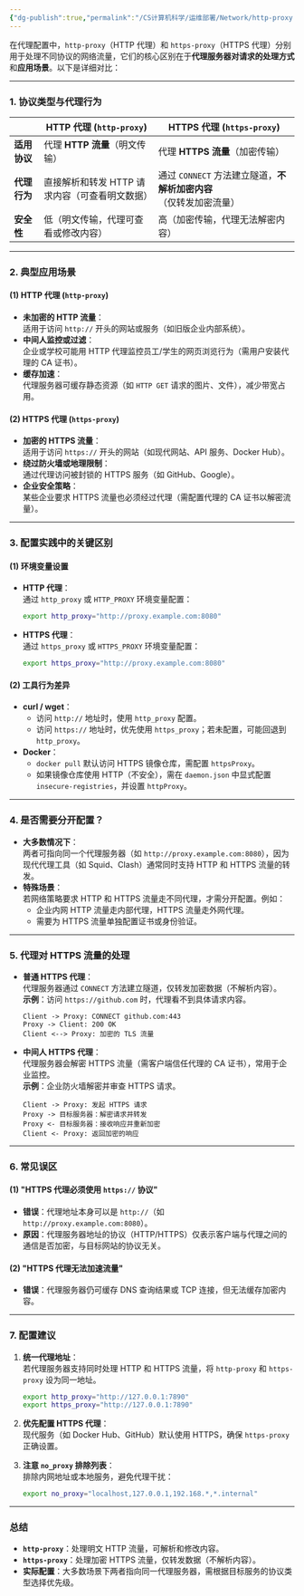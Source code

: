```yaml
---
{"dg-publish":true,"permalink":"/CS计算机科学/运维部署/Network/http-proxy 和 https-proxy 的区别/","noteIcon":"","created":"2025-01-30T17:16:35.271+08:00","updated":"2025-01-30T22:24:26.318+08:00"}
---
```



在代理配置中，`http-proxy`（HTTP 代理）和 `https-proxy`（HTTPS 代理）分别用于处理不同协议的网络流量，它们的核心区别在于**代理服务器对请求的处理方式**和**应用场景**。以下是详细对比：

---
### **1. 协议类型与代理行为**

|                | **HTTP 代理 (`http-proxy`)**                  | **HTTPS 代理 (`https-proxy`)**                |
|----------------|-----------------------------------------------|-----------------------------------------------|
| **适用协议**   | 代理 **HTTP 流量**（明文传输）                | 代理 **HTTPS 流量**（加密传输）               |
| **代理行为**   | 直接解析和转发 HTTP 请求内容（可查看明文数据）| 通过 `CONNECT` 方法建立隧道，**不解析加密内容**（仅转发加密流量） |
| **安全性**     | 低（明文传输，代理可查看或修改内容）          | 高（加密传输，代理无法解密内容）              |

---

### **2. 典型应用场景**
#### **(1) HTTP 代理 (`http-proxy`)**
- **未加密的 HTTP 流量**：  
  适用于访问 `http://` 开头的网站或服务（如旧版企业内部系统）。
- **中间人监控或过滤**：  
  企业或学校可能用 HTTP 代理监控员工/学生的网页浏览行为（需用户安装代理的 CA 证书）。
- **缓存加速**：  
  代理服务器可缓存静态资源（如 `HTTP GET` 请求的图片、文件），减少带宽占用。

#### **(2) HTTPS 代理 (`https-proxy`)**
- **加密的 HTTPS 流量**：  
  适用于访问 `https://` 开头的网站（如现代网站、API 服务、Docker Hub）。
- **绕过防火墙或地理限制**：  
  通过代理访问被封锁的 HTTPS 服务（如 GitHub、Google）。
- **企业安全策略**：  
  某些企业要求 HTTPS 流量也必须经过代理（需配置代理的 CA 证书以解密流量）。

---

### **3. 配置实践中的关键区别**
#### **(1) 环境变量设置**
- **HTTP 代理**：  
  通过 `http_proxy` 或 `HTTP_PROXY` 环境变量配置：
  ```bash
  export http_proxy="http://proxy.example.com:8080"
  ```
- **HTTPS 代理**：  
  通过 `https_proxy` 或 `HTTPS_PROXY` 环境变量配置：
  ```bash
  export https_proxy="http://proxy.example.com:8080"
  ```

#### **(2) 工具行为差异**
- **curl / wget**：  
  - 访问 `http://` 地址时，使用 `http_proxy` 配置。  
  - 访问 `https://` 地址时，优先使用 `https_proxy`；若未配置，可能回退到 `http_proxy`。
- **Docker**：  
  - `docker pull` 默认访问 HTTPS 镜像仓库，需配置 `httpsProxy`。  
  - 如果镜像仓库使用 HTTP（不安全），需在 `daemon.json` 中显式配置 `insecure-registries`，并设置 `httpProxy`。

---

### **4. 是否需要分开配置？**
- **大多数情况下**：  
  两者可指向同一个代理服务器（如 `http://proxy.example.com:8080`），因为现代代理工具（如 Squid、Clash）通常同时支持 HTTP 和 HTTPS 流量的转发。
- **特殊场景**：  
  若网络策略要求 HTTP 和 HTTPS 流量走不同代理，才需分开配置。例如：
  - 企业内网 HTTP 流量走内部代理，HTTPS 流量走外网代理。
  - 需要为 HTTPS 流量单独配置证书或身份验证。

---

### **5. 代理对 HTTPS 流量的处理**
- **普通 HTTPS 代理**：  
  代理服务器通过 `CONNECT` 方法建立隧道，仅转发加密数据（不解析内容）。  
  **示例**：访问 `https://github.com` 时，代理看不到具体请求内容。
  ```plaintext
  Client -> Proxy: CONNECT github.com:443
  Proxy -> Client: 200 OK
  Client <--> Proxy: 加密的 TLS 流量
  ```

- **中间人 HTTPS 代理**：  
  代理服务器会解密 HTTPS 流量（需客户端信任代理的 CA 证书），常用于企业监控。  
  **示例**：企业防火墙解密并审查 HTTPS 请求。
  ```plaintext
  Client -> Proxy: 发起 HTTPS 请求
  Proxy -> 目标服务器：解密请求并转发
  Proxy <- 目标服务器：接收响应并重新加密
  Client <- Proxy: 返回加密的响应
  ```

---

### **6. 常见误区**
#### **(1) "HTTPS 代理必须使用 `https://` 协议"**
- **错误**：代理地址本身可以是 `http://`（如 `http://proxy.example.com:8080`）。  
- **原因**：代理服务器地址的协议（HTTP/HTTPS）仅表示客户端与代理之间的通信是否加密，与目标网站的协议无关。

#### **(2) "HTTPS 代理无法加速流量"**
- **错误**：代理服务器仍可缓存 DNS 查询结果或 TCP 连接，但无法缓存加密内容。

---

### **7. 配置建议**
1. **统一代理地址**：  
   若代理服务器支持同时处理 HTTP 和 HTTPS 流量，将 `http-proxy` 和 `https-proxy` 设为同一地址。
   ```bash
   export http_proxy="http://127.0.0.1:7890"
   export https_proxy="http://127.0.0.1:7890"
   ```

2. **优先配置 HTTPS 代理**：  
   现代服务（如 Docker Hub、GitHub）默认使用 HTTPS，确保 `https-proxy` 正确设置。

3. **注意 `no_proxy` 排除列表**：  
   排除内网地址或本地服务，避免代理干扰：
   ```bash
   export no_proxy="localhost,127.0.0.1,192.168.*,*.internal"
   ```

---

### **总结**
- **`http-proxy`**：处理明文 HTTP 流量，可解析和修改内容。
- **`https-proxy`**：处理加密 HTTPS 流量，仅转发数据（不解析内容）。
- **实际配置**：大多数场景下两者指向同一代理服务器，需根据目标服务的协议类型选择优先级。